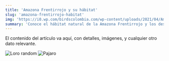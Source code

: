 ```yaml
---
title: 'Amazona Frentirrojo y su hábitat'
slug: 'amazona-frentirrojo-habitat'
img: 'https://i0.wp.com/birdscolombia.com/wp-content/uploads/2021/04/Amazona-autumnalis.jpg?resize=1024%2C677&ssl=1'
summary: 'Conoce el hábitat natural de la Amazona Frentirrojo y los desafíos que enfrenta...'
---
```


El contenido del artículo va aquí, con detalles, imágenes, y cualquier otro dato relevante.

![Loro random](https://upload.wikimedia.org/wikipedia/commons/thumb/1/1f/Amazona_autumnalis_-Jurong_BirdPark-8b.jpg/220px-Amazona_autumnalis_-Jurong_BirdPark-8b.jpg)
![Pajaro](https://s.libertaddigital.com/2023/07/04/1920/1080/fit/blue-wire-patrick-dpa-pajaro-azul-cordon.jpg)